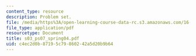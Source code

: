```yaml
---
content_type: resource
description: Problem set.
file: /media/https%3A/open-learning-course-data-rc.s3.amazonaws.com/16-01-unified-engineering-i-ii-iii-iv-fall-2005-spring-2006/c4ec2d0b87195c79860242a5d20b9b64_s03_ps07_spring04.pdf
file_type: application/pdf
resourcetype: Document
title: s03_ps07_spring04.pdf
uid: c4ec2d0b-8719-5c79-8602-42a5d20b9b64
---
```

